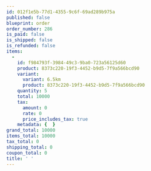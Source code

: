 ```yaml
---
id: 012f1e5b-77d1-4355-9c6f-69ad289b975a
published: false
blueprint: order
order_number: 286
is_paid: false
is_shipped: false
is_refunded: false
items:
  -
    id: f984793f-3984-49c3-9ba0-723a56125d60
    product: 8373c220-19f3-4452-b9d5-7f9a566bcd90
    variant:
      variant: 6.5km
      product: 8373c220-19f3-4452-b9d5-7f9a566bcd90
    quantity: 5
    total: 10000
    tax:
      amount: 0
      rate: 0
      price_includes_tax: true
    metadata: {  }
grand_total: 10000
items_total: 10000
tax_total: 0
shipping_total: 0
coupon_total: 0
title: ' '
---
```

